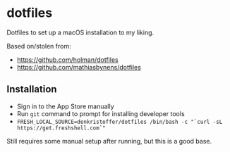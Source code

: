 # dotfiles

Dotfiles to set up a macOS installation to my liking.

Based on/stolen from:

- https://github.com/holman/dotfiles
- https://github.com/mathiasbynens/dotfiles

## Installation

- Sign in to the App Store manually
- Run `git` command to prompt for installing developer tools
- ``FRESH_LOCAL_SOURCE=denkristoffer/dotfiles /bin/bash -c "`curl -sL https://get.freshshell.com`"``

Still requires some manual setup after running, but this is a good base.
